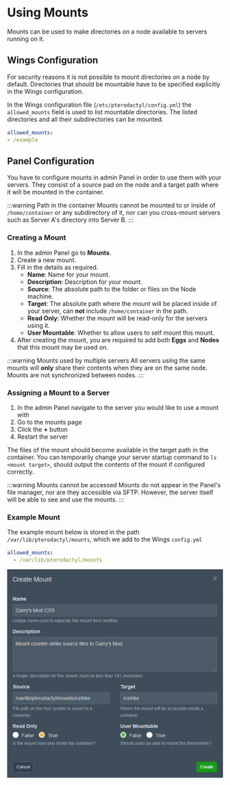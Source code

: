 # Using Mounts

Mounts can be used to make directories on a node available to servers running on it.

## Wings Configuration

For security reasons it is not possible to mount directories on a node by default. Directories that should be mountable have to be specified explicitly in the Wings configuration.

In the Wings configuration file (`/etc/pterodactyl/config.yml`) the `allowed_mounts` field is used to list mountable directories. The listed directories and all their subdirectories can be mounted.

```yml
allowed_mounts:
- /example
```

## Panel Configuration

You have to configure mounts in admin Panel in order to use them with your servers. They consist of a source pad on the node and a target path where it will be mounted in the container.

:::warning Path in the container
Mounts cannot be mounted to or inside of `/home/container` or any subdirectory of it, nor can you cross-mount servers such as Server A's directory into Server B.
:::

### Creating a Mount

1. In the admin Panel go to **Mounts**.
2. Create a new mount.
3. Fill in the details as required.
   - **Name**: Name for your mount.
   - **Description**: Description for your mount.
   - **Source**: The absolute path to the folder or files on the Node machine.
   - **Target**: The absolute path where the mount will be placed inside of your server, can **not** include `/home/container` in the path.
   - **Read Only**: Whether the mount will be read-only for the servers using it.
   - **User Mountable**: Whether to allow users to self mount this mount.
4. After creating the mount, you are required to add both **Eggs** and **Nodes** that this mount may be used on.

:::warning Mounts used by multiple servers
All servers using the same mounts will **only** share their contents when they are on the same node. Mounts are not synchronized between nodes.
:::

### Assigning a Mount to a Server

1. In the admin Panel navigate to the server you would like to use a mount with
2. Go to the mounts page
3. Click the **+** button
4. Restart the server

The files of the mount should become available in the target path in the container. You can temporarily change your server startup command to `ls <mount target>`, should output the contents of the mount if configured correctly.

:::warning Mounts cannot be accessed
Mounts do not appear in the Panel's file manager, nor are they accessible via SFTP. However, the server itself will be able to see and use the mounts.
:::

### Example Mount

The example mount below is stored in the path `/var/lib/pterodactyl/mounts`, which we add to the Wings `config.yml`

```yml
allowed_mounts:
  - /var/lib/pterodactyl/mounts
```

![](./../.vuepress/public/gmod_mount_example.png)
